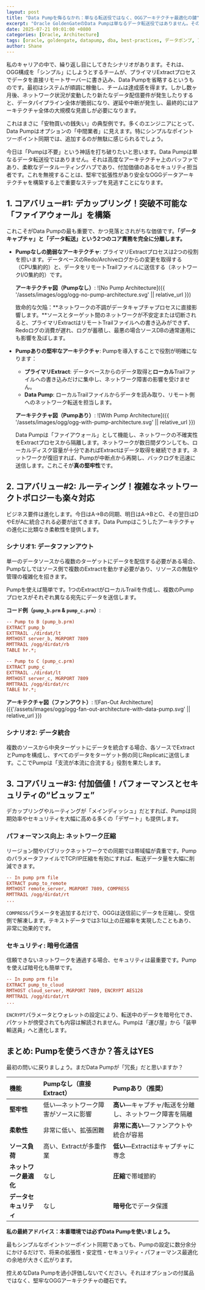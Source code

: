 ```yaml
---
layout: post
title: "Data Pumpを侮るなかれ：単なる転送役ではなく、OGGアーキテクチャ最適化の鍵"
excerpt: "Oracle GoldenGateのData Pumpは単なるデータ転送役ではありません。その真価は、堅牢性・柔軟性・セキュリティを高めるアーキテクチャの要である点にあります。"
date: 2025-07-21 09:01:00 +0800
categories: [Oracle, Architecture]
tags: [oracle, goldengate, datapump, dba, best-practices, データポンプ, アーキテクチャ, ベストプラクティス, 高可用性]
author: Shane
---
```


私のキャリアの中で、繰り返し目にしてきたシナリオがあります。それは、OGG構成を「シンプル」にしようとするチームが、プライマリExtractプロセスでデータを直接リモートサーバーに書き込み、Data Pumpを省略するというものです。最初はシステムが順調に稼働し、チームは達成感を得ます。しかし数ヶ月後、ネットワーク状況が変動したり新たなデータ配信要件が発生したりすると、データパイプライン全体が脆弱になり、遅延や中断が発生し、最終的にはアーキテクチャ全体の大規模な見直しが必要になります。

これはまさに「安物買いの銭失い」の典型例です。多くのエンジニアにとって、Data Pumpはオプションの「中間業者」に見えます。特にシンプルなポイントツーポイント同期では、追加するのが無駄に感じられるでしょう。

今日は「Pumpは不要」という神話を打ち破りたいと思います。Data Pumpは単なるデータ転送役ではありません。それは高度なアーキテクチャ上のバッファであり、柔軟なデータルーティングハブであり、付加価値のあるセキュリティ担当者です。これを無視することは、堅牢で拡張性があり安全なOGGデータアーキテクチャを構築する上で重要なステップを見逃すことになります。

## 1. コアバリュー#1: デカップリング！突破不可能な「ファイアウォール」を構築

これこそがData Pumpの最も重要で、かつ見落とされがちな価値です。**「データキャプチャ」と「データ転送」という2つのコア責務を完全に分離します。**

*   **Pumpなしの脆弱なアーキテクチャ**: プライマリExtractプロセスは2つの役割を担います。データベースのRedo/Archiveログからの変更を取得する（CPU集約的）と、データをリモートTrailファイルに送信する（ネットワークI/O集約的）です。

    **アーキテクチャ図（Pumpなし）**:
![No Pump Architecture]({{ '/assets/images/ogg/ogg-no-pump-architecture.svg' || relative_url }})

    致命的な欠陥：**ネットワークの不調がデータキャプチャプロセスに直接影響します。**ソースとターゲット間のネットワークが不安定または切断されると、プライマリExtractはリモートTrailファイルへの書き込みができず、Redoログの消費が遅れ、ログが蓄積し、最悪の場合ソースDBの通常運用にも影響を及ぼします。

*   **Pumpありの堅牢なアーキテクチャ**: Pumpを導入することで役割が明確になります：
    *   **プライマリExtract**: データベースからのデータ取得と**ローカル**Trailファイルへの書き込みだけに集中し、ネットワーク障害の影響を受けません。
    *   **Data Pump**: ローカルTrailファイルからデータを読み取り、リモート側へのネットワーク転送を担当します。

    **アーキテクチャ図（Pumpあり）**:
![With Pump Architecture]({{ '/assets/images/ogg/ogg-with-pump-architecture.svg' || relative_url }})

    Data Pumpは「ファイアウォール」として機能し、ネットワークの不確実性をExtractプロセスから隔離します。ネットワークが数日間ダウンしても、ローカルディスク容量が十分であればExtractはデータ取得を継続できます。ネットワークが復旧すれば、Pumpが中断点から再開し、バックログを迅速に送信します。これこそが**真の堅牢性**です。

## 2. コアバリュー#2: ルーティング！複雑なネットワークトポロジーも楽々対応

ビジネス要件は進化します。今日はA→Bの同期、明日はA→BとC、その翌日はDやEがAに統合される必要が出てきます。Data Pumpはこうしたアーキテクチャの進化に比類なき柔軟性を提供します。

### シナリオ1: データファンアウト

単一のデータソースから複数のターゲットにデータを配信する必要がある場合、Pumpなしではソース側で複数のExtractを動かす必要があり、リソースの無駄や管理の複雑化を招きます。

Pumpを使えば簡単です。1つのExtractがローカルTrailを作成し、複数のPumpプロセスがそれぞれ異なる宛先にデータを送信します。

**コード例（`pump_b.prm` & `pump_c.prm`）**:

```ini
-- Pump to B (pump_b.prm)
EXTRACT pump_b
EXTTRAIL ./dirdat/lt
RMTHOST server_b, MGRPORT 7809
RMTTRAIL /ogg/dirdat/rb
TABLE hr.*;
```

```ini
-- Pump to C (pump_c.prm)
EXTRACT pump_c
EXTTRAIL ./dirdat/lt
RMTHOST server_c, MGRPORT 7809
RMTTRAIL /ogg/dirdat/rc
TABLE hr.*;
```

**アーキテクチャ図（ファンアウト）**:
![Fan-Out Architecture]({{'/assets/images/ogg/ogg-fan-out-architecture-with-data-pump.svg' || relative_url }})

### シナリオ2: データ統合

複数のソースから中央ターゲットにデータを統合する場合、各ソースでExtractとPumpを構成し、すべてのデータをターゲット側の同じReplicatに送信します。ここでPumpは「支流が本流に合流する」役割を果たします。

## 3. コアバリュー#3: 付加価値！パフォーマンスとセキュリティの“ビュッフェ”

デカップリングやルーティングが「メインディッシュ」だとすれば、Pumpは同期効率やセキュリティを大幅に高める多くの「デザート」も提供します。

### パフォーマンス向上: ネットワーク圧縮

リージョン間やパブリックネットワークでの同期では帯域幅が貴重です。PumpのパラメータファイルでTCP/IP圧縮を有効にすれば、転送データ量を大幅に削減できます。

```ini
-- In pump prm file
EXTRACT pump_to_remote
RMTHOST remote_server, MGRPORT 7809, COMPRESS
RMTTRAIL /ogg/dirdat/rt
...
```
`COMPRESS`パラメータを追加するだけで、OGGは送信前にデータを圧縮し、受信側で解凍します。テキストデータでは3:1以上の圧縮率を実現したこともあり、非常に効果的です。

### セキュリティ: 暗号化通信

信頼できないネットワークを通過する場合、セキュリティは最重要です。Pumpを使えば暗号化も簡単です。

```ini
-- In pump prm file
EXTRACT pump_to_cloud
RMTHOST cloud_server, MGRPORT 7809, ENCRYPT AES128
RMTTRAIL /ogg/dirdat/rt
...
```
`ENCRYPT`パラメータとウォレットの設定により、転送中のデータを暗号化でき、パケットが傍受されても内容は解読されません。Pumpは「運び屋」から「装甲輸送員」へと進化します。

## まとめ: Pumpを使うべきか？答えはYES

最初の問いに戻りましょう。まだData Pumpが「冗長」だと思いますか？

| 機能 | Pumpなし（直接Extract） | Pumpあり（推奨） |
| :--- | :--- | :--- |
| **堅牢性** | 低い—ネットワーク障害がソースに影響 | **高い**—キャプチャ/転送を分離し、ネットワーク障害を隔離 |
| **柔軟性** | 非常に低い、拡張困難 | **非常に高い**—ファンアウトや統合が容易 |
| **ソース負荷** | 高い、Extractが多重作業 | **低い**—Extractはキャプチャに専念 |
| **ネットワーク最適化** | なし | **圧縮**で帯域節約 |
| **データセキュリティ** | なし | **暗号化**でデータ保護 |

**私の最終アドバイス：本番環境では必ずData Pumpを使いましょう。**

最もシンプルなポイントツーポイント同期であっても、Pumpの設定に数分余分にかけるだけで、将来の拡張性・安定性・セキュリティ・パフォーマンス最適化の余地が大きく広がります。

控えめなData Pumpを過小評価しないでください。それはオプションの付属品ではなく、堅牢なOGGアーキテクチャの礎石です。 
